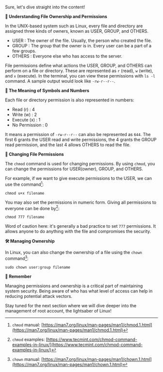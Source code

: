 Sure, let's dive straight into the content!

**🔐 Understanding File Ownership and Permissions**

In the UNIX-based system such as Linux, every file and directory are assigned three kinds of owners, known as USER, GROUP, and OTHERS. 

- USER : The owner of the file. Usually, the person who created the file.
- GROUP : The group that the owner is in. Every user can be a part of a few groups.
- OTHERS : Everyone else who has access to the server.

File permissions define what actions the USER, GROUP, and OTHERS can perform on a file or directory. These are represented as `r` (read), `w` (write), and `x` (execute). In the terminal, you can view these permissions with `ls -l` command. A sample output would look like `-rw-r--r--`.

**🔑 The Meaning of Symbols and Numbers**

Each file or directory permission is also represented in numbers:

- Read (r) : 4
- Write (w) : 2
- Execute (x) : 1
- No Permission : 0

It means a permission of `-rw-r--r--` can also be represented as `644`. The first 6 grants the USER read and write permissions, the 4 grants the GROUP read permission, and the last 4 allows OTHERS to read the file.

**🏹 Changing File Permissions**

The `chmod` command is used for changing permissions. By using `chmod`, you can change the permissions for USER(owner), GROUP, and OTHERS. 

For example, if we want to give execute permissions to the USER, we can use the command[^1^]:

```
chmod u+x filename
```

You may also set the permissions in numeric form. Giving all permissions to everyone can be done by[^2^]:

```
chmod 777 filename
```

Word of caution here: it's generally a bad practice to set `777` permissions. It allows anyone to do anything with the file and compromises the security.

**🛠️ Managing Ownership**

In Linux, you can also change the ownership of a file using the `chown` command[^3^]:

```
sudo chown user:group filename
```

**🚨 Remember**

Managing permissions and ownership is a critical part of maintaining system security. Being aware of who has what level of access can help in reducing potential attack vectors.

Stay tuned for the next section where we will dive deeper into the management of root account, the lightsaber of Linux!

[^1^]: `chmod` manual: [https://man7.org/linux/man-pages/man1/chmod.1.html](https://man7.org/linux/man-pages/man1/chmod.1.html)
[^2^]: `chmod` examples: [https://www.tecmint.com/chmod-command-examples-in-linux/](https://www.tecmint.com/chmod-command-examples-in-linux/)
[^3^]: `chown` manual: [https://man7.org/linux/man-pages/man1/chown.1.html](https://man7.org/linux/man-pages/man1/chown.1.html)